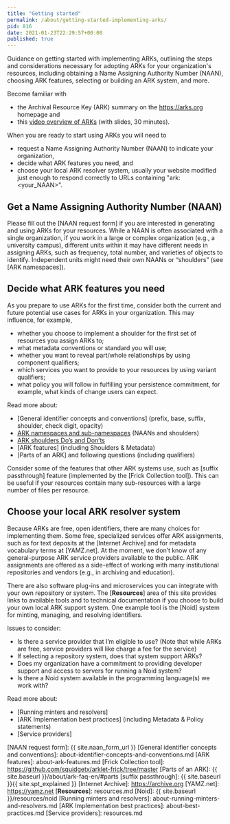 ```yaml
---
title: "Getting started"
permalink: /about/getting-started-implementing-arks/
pid: 816
date: 2021-01-23T22:29:57+00:00
published: true
---
```


Guidance on getting started with implementing ARKs, outlining the steps and
considerations necessary for adopting ARKs for your organization's resources,
including obtaining a Name Assigning Authority Number (NAAN), choosing ARK
features, selecting or building an ARK system, and more.

<!--more-->

Become familiar with

- the Archival Resource Key (ARK) summary on the https://arks.org homepage and
- this [video overview of ARKs](https://youtu.be/-RkMGFCGRic) (with slides, 30 minutes).

When you are ready to start using ARKs you will need to

-   request a Name Assigning Authority Number (NAAN) to indicate your organization,
-   decide what ARK features you need, and
-   choose your local ARK resolver system, usually your website modified
    just enough to respond correctly to URLs containing "ark:<your_NAAN>".

## Get a Name Assigning Authority Number (NAAN)

Please fill out the [NAAN request form] if you are interested in generating
and using ARKs for your resources. While a NAAN is often associated with a
single organization, if you work in a large or complex organization (e.g., a
university campus), different units within it may have different needs in
assigning ARKs, such as frequency, total number, and varieties of objects to
identify. Independent units might need their own NAANs or “shoulders” (see
[ARK namespaces]).

## Decide what ARK features you need

As you prepare to use ARKs for the first time, consider both the current and
future potential use cases for ARKs in your organization. This may influence,
for example,

-   whether you choose to implement a shoulder for the first set of resources
    you assign ARKs to;
-   what metadata conventions or standard you will use;
-   whether you want to reveal part/whole relationships by using component
    qualifiers;
-   which services you want to provide to your resources by using variant
    qualifiers;
-   what policy you will follow in fulfilling your persistence commitment, 
    for example, what kinds of change users can expect.

Read more about:

-   [General identifier concepts and conventions] (prefix, base, suffix,
    shoulder, check digit, opacity)
-   [ARK namespaces and sub-namespaces](about-ark-namespaces.md) (NAANs and shoulders)
-   [ARK shoulders Do’s and Don’ts](about-shoulders.md)
-   [ARK features] (including Shoulders & Metadata)
-   [Parts of an ARK] and following questions (including qualifiers)

Consider some of the features that other ARK systems use, such as [suffix
passthrough] feature (implemented by the [Frick Collection tool]).
This can be useful if your resources contain many sub-resources with a large
number of files per resource.

## Choose your local ARK resolver system

Because ARKs are free, open identifiers, there are many choices for
implementing them. Some free, specialized services offer ARK assignments, such
as for text deposits at the [Internet Archive] and for metadata vocabulary
terms at [YAMZ.net]. At the moment, we don’t know of any general-purpose ARK
service providers available to the public. ARK assignments are offered as a
side-effect of working with many institutional repositories and vendors (e.g.,
in archiving and education).

There are also software plug-ins and microservices you can integrate with your
own repository or system. The [**Resources**] area of this site provides links
to available tools and to technical documentation if you choose to build your
own local ARK support system. One example tool is the [Noid] system for minting,
managing, and resolving identifiers.

Issues to consider:

-   Is there a service provider that I’m eligible to use? (Note that while
    ARKs are free, service providers will like charge a fee for the service)
-   If selecting a repository system, does that system support ARKs?
-   Does my organization have a commitment to providing developer support and
    access to servers for running a Noid system?
-   Is there a Noid system available in the programming language(s) we work
    with?

Read more about:

-   [Running minters and resolvers]
-   [ARK Implementation best practices] (including Metadata & Policy
    statements)
-   [Service providers]


[NAAN request form]: {{ site.naan_form_url }}
[General identifier concepts and conventions]: about-identifier-concepts-and-conventions.md
[ARK features]: about-ark-features.md
[Frick Collection tool]: https://github.com/squidgetx/arklet-frick/tree/master
[Parts of an ARK]: {{ site.baseurl }}/about/ark-faq-en/#parts
[suffix passthrough]: {{ site.baseurl }}{{ site.spt_explained }}
[Internet Archive]: https://archive.org
[YAMZ.net]: https://yamz.net
[**Resources**]: resources.md
[Noid]: {{ site.baseurl }}/resources/noid
[Running minters and resolvers]: about-running-minters-and-resolvers.md
[ARK Implementation best practices]: about-best-practices.md
[Service providers]: resources.md
